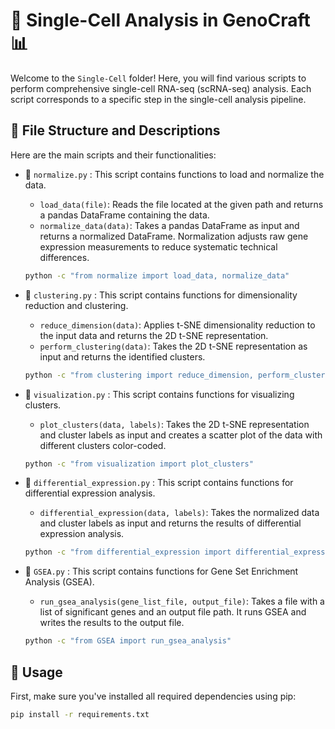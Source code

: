 # 🦠 Single-Cell Analysis in GenoCraft 📊

Welcome to the `Single-Cell` folder! Here, you will find various scripts to perform comprehensive single-cell RNA-seq (scRNA-seq) analysis. Each script corresponds to a specific step in the single-cell analysis pipeline.

## 📁 File Structure and Descriptions

Here are the main scripts and their functionalities:

- 📄 `normalize.py` : This script contains functions to load and normalize the data. 

    - `load_data(file)`: Reads the file located at the given path and returns a pandas DataFrame containing the data.
    - `normalize_data(data)`: Takes a pandas DataFrame as input and returns a normalized DataFrame. Normalization adjusts raw gene expression measurements to reduce systematic technical differences.

    ```bash
    python -c "from normalize import load_data, normalize_data"
    ```

- 📄 `clustering.py` : This script contains functions for dimensionality reduction and clustering. 

    - `reduce_dimension(data)`: Applies t-SNE dimensionality reduction to the input data and returns the 2D t-SNE representation.
    - `perform_clustering(data)`: Takes the 2D t-SNE representation as input and returns the identified clusters.

    ```bash
    python -c "from clustering import reduce_dimension, perform_clustering"
    ```

- 📄 `visualization.py` : This script contains functions for visualizing clusters. 

    - `plot_clusters(data, labels)`: Takes the 2D t-SNE representation and cluster labels as input and creates a scatter plot of the data with different clusters color-coded.

    ```bash
    python -c "from visualization import plot_clusters"
    ```

- 📄 `differential_expression.py` : This script contains functions for differential expression analysis. 

    - `differential_expression(data, labels)`: Takes the normalized data and cluster labels as input and returns the results of differential expression analysis.

    ```bash
    python -c "from differential_expression import differential_expression"
    ```

- 📄 `GSEA.py` : This script contains functions for Gene Set Enrichment Analysis (GSEA). 

    - `run_gsea_analysis(gene_list_file, output_file)`: Takes a file with a list of significant genes and an output file path. It runs GSEA and writes the results to the output file.

    ```bash
    python -c "from GSEA import run_gsea_analysis"
    ```

## 🚀 Usage

First, make sure you've installed all required dependencies using pip:

```bash
pip install -r requirements.txt
